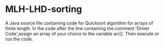 # MLH-LHD-sorting

A Java source file containing code for Quicksort algorithm for arrays of finite length.
In the code after the line containing the comment 'Driver Code',assign an array of your choice to the variable arr[].
Then execute or run the code.

